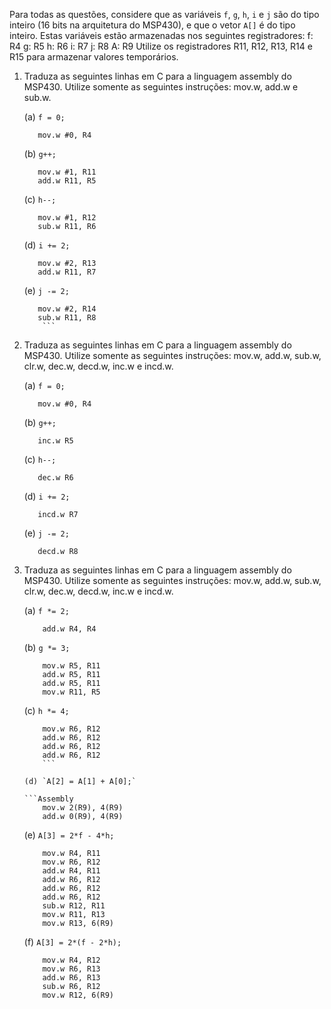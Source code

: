 ﻿Para todas as questões, considere que as variáveis `f`, `g`, `h`, `i` e `j` são do tipo inteiro (16 bits na arquitetura do MSP430), e que o vetor `A[]` é do tipo inteiro. Estas variáveis estão armazenadas nos seguintes registradores:
	f: R4
	g: R5
	h: R6
	i: R7
	j: R8
	A: R9
Utilize os registradores R11, R12, R13, R14 e R15 para armazenar valores temporários.

1. Traduza as seguintes linhas em C para a linguagem assembly do MSP430. Utilize somente as seguintes instruções: mov.w, add.w e sub.w.

	(a) `f = 0;`
	
	```Assembly
	   mov.w #0, R4
	```
	(b) `g++;`
	
	```Assembly
	   mov.w #1, R11
	   add.w R11, R5
	```
	  
	(c) `h--;`
	
	```Assembly
	   mov.w #1, R12
	   sub.w R11, R6
	```
	  
	(d) `i += 2;`	
	
	```Assembly
	   mov.w #2, R13
	   add.w R11, R7
	```	
	  
	(e) `j -= 2;`	
	
	```Assembly
	   mov.w #2, R14
	   sub.w R11, R8
        ```
	
2. Traduza as seguintes linhas em C para a linguagem assembly do MSP430. Utilize somente as seguintes instruções: mov.w, add.w, sub.w, clr.w, dec.w, decd.w, inc.w e incd.w.

	(a) `f = 0;`
	
	```Assembly
	   mov.w #0, R4
	```	
	   
	(b) `g++;`
	
	```Assembly 
	   inc.w R5
	```	
	   
	(c) `h--;`
	
	```Assembly 
	   dec.w R6
	```	
	   
	(d) `i += 2;`
	
	```Assembly 
	   incd.w R7
	```
	   
	(e) `j -= 2;`
	
	```Assembly
	   decd.w R8
	```
	   
	
3. Traduza as seguintes linhas em C para a linguagem assembly do MSP430. Utilize somente as seguintes instruções: mov.w, add.w, sub.w, clr.w, dec.w, decd.w, inc.w e incd.w.

	(a) `f *= 2;`
	
	```Assembly  
		add.w R4, R4
	```
	
	(b) `g *= 3;`
	
	```Assembly
		mov.w R5, R11
		add.w R5, R11
		add.w R5, R11
		mov.w R11, R5
	```
	  
	(c) `h *= 4;`
	
	```Assembly
		mov.w R6, R12
		add.w R6, R12
		add.w R6, R12
		add.w R6, R12
		```
	  
	(d) `A[2] = A[1] + A[0];`
	 
	```Assembly
		mov.w 2(R9), 4(R9)
		add.w 0(R9), 4(R9)
	```
	 
	(e) `A[3] = 2*f - 4*h;`

	```Assembly
		mov.w R4, R11
		mov.w R6, R12
		add.w R4, R11
		add.w R6, R12
		add.w R6, R12
		add.w R6, R12
		sub.w R12, R11
		mov.w R11, R13
		mov.w R13, 6(R9)
	```  
	
	(f) `A[3] = 2*(f - 2*h);`
	
	```Assembly
		mov.w R4, R12
		mov.w R6, R13
		add.w R6, R13
		sub.w R6, R12
		mov.w R12, 6(R9)
	```
